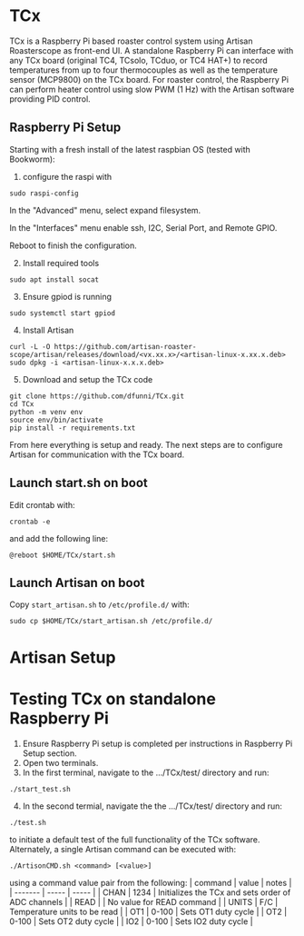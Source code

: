 # TCx
TCx is a Raspberry Pi based roaster control system using Artisan Roasterscope as front-end UI. A standalone Raspberry Pi can interface with any TCx board (original TC4, TCsolo, TCduo, or TC4 HAT+) to record temperatures from up to four thermocouples as well as the temperature sensor (MCP9800) on the TCx board. For roaster control, the Raspberry Pi can perform heater control using slow PWM (1 Hz) with the Artisan software providing PID control.

## Raspberry Pi Setup
Starting with a fresh install of the latest raspbian OS (tested with Bookworm):

1. configure the raspi with
```
sudo raspi-config
```    
In the "Advanced" menu, select expand filesystem.

In the "Interfaces" menu enable ssh, I2C, Serial Port, and Remote GPIO.

Reboot to finish the configuration.

2. Install required tools
```
sudo apt install socat
```
3. Ensure gpiod is running
```
sudo systemctl start gpiod
```
4. Install Artisan
```
curl -L -O https://github.com/artisan-roaster-scope/artisan/releases/download/<vx.xx.x>/<artisan-linux-x.xx.x.deb>
sudo dpkg -i <artisan-linux-x.x.x.deb>
```
5. Download and setup the TCx code
```
git clone https://github.com/dfunni/TCx.git
cd TCx
python -m venv env
source env/bin/activate
pip install -r requirements.txt
```
From here everything is setup and ready. The next steps are to configure Artisan for communication with the TCx board.

## Launch start.sh on boot
Edit crontab with:

    crontab -e

and add the following line:

    @reboot $HOME/TCx/start.sh

## Launch Artisan on boot
Copy `start_artisan.sh` to `/etc/profile.d/` with:

    sudo cp $HOME/TCx/start_artisan.sh /etc/profile.d/

# Artisan Setup

# Testing TCx on standalone Raspberry Pi
1. Ensure Raspberry Pi setup is completed per instructions in Raspberry Pi Setup
  section.
2. Open two terminals.
3. In the first terminal, navigate to the .../TCx/test/ directory and run:
```
./start_test.sh
```
4. In the second termial, navigate the the .../TCx/test/ directory and run:
```
./test.sh
```
to initiate a default test of the full functionality of the TCx software.
Alternately, a single Artisan command can be executed with:
```
./ArtisonCMD.sh <command> [<value>]
```
 using a command value pair from the following:
| command | value | notes |
| ------- | ----- | ----- |
| CHAN    | 1234  | Initializes the TCx and sets order of ADC channels |
| READ    |       | No value for READ command |
| UNITS   | F/C   | Temperature units to be read |
| OT1     | 0-100 | Sets OT1 duty cycle |
| OT2     | 0-100 | Sets OT2 duty cycle |
| IO2     | 0-100 | Sets IO2 duty cycle | 

